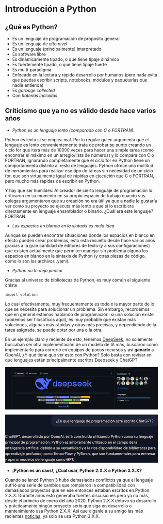 # Introducción a Python

## ¿Qué es Python?

* Es un lenguaje de programación de propósito general
* Es un lenguaje de *alto nivel*
* Es un lenguaje (principalmente) interpretado
* Es software libre
* Es dinámicamente tipado, o que tiene tipaje dinámico
* Es fuertemente tipado, o que tiene tipaje fuerte
* Es multi-paradigma
* Enfocado en la lectura y rápido desarrollo por humanos (pero nada evita que puedas escribir scripts, notebooks, módulos y paqueterías que nadie entienda)
* Es *garbage collected*
* Con *baterías incluídas*

## Criticismo que ya no es válido desde hace varios años

* *Python es un lenguaje lento (comparado con C o FORTRAN)*. 

Python es lento si se emplea mal. Por lo regular quien argumenta que el lenguaje es lento convenientemente trata de probar su punto creando un ciclo for que itera más de 10000 veces para hacer una simple tarea (como encontrar el máximo en un arreglo/lista de números) y lo compara con C o FORTRAN, ignorando completamente que el ciclo for en Python tiene un comportamiento distinto al resto de lenguajes. Python ofrece una multitud de herramientas para realizar ese tipo de tareas sin necesidad de un ciclo for, que son virtualmente igual de rápidas en ejecución que C o FORTRAN, pero mucho más rápidas de escribir en Python.

Y hay que ser humildes: Al creador de cierto lenguaje de programación lo criticaron en su momento en su propio espacio de trabajo cuando sus colegas argumentaron que su creación no era útil ya que a nadie le gustaría ver como su proyecto se ejecuta más lento a que si lo escribiera directamente en lenguaje ensamblador o binario. ¿Cuál era este lenguaje? FORTRAN

* *Los espacios en blanco en la sintaxis es mala idea*

Aunque se pueden encontrar situaciones donde los espacios en blanco en efecto pueden crear problemas, esto esta resuelto desde hace varios años gracias a la gran cantidad de editores de texto (y a sus configuraciones) que existen actualmente que permiten manejar sin problema alguno los espacios en blanco en la sintaxis de Python (y otras piezas de código, como lo son los archivos .yaml). 

* *Python no te deja pensar*

Gracias al universo de bibliotecas de Python, es muy común el siguiente chiste

```bash
import solution
```

Lo cual efectivamente, muy frecuentemente es todo o la mayor parte de lo que se necesita para solucionar un problema. Sin embargo, recordemos que en general estamos hablando de programación: si una solución existe (podemos ser filosóficos aquí), es muy probable que existan más soluciones, algunas más rápidas y otras más precisas, y dependiendo de la tarea asignada, se puede optar por una o la otra.

En un ejemplo claro y reciente de esto, tenemos [DeepSeek](https://github.com/deepseek-ai/DeepSeek-V3), no solamente buscaban ser otra implementación de un modelo de IA más, buscaron como implementarlo para correrlo en equipos de pocos recursos y así **ganarle** a OpenAI, ¿Y qué tiene que ver esto con Python? Solo basta con revisar en que lenguajes están principalmente escritos Deepseek y ChatGPT

![Deepseek Python](img/C1_Deepseek_Python.png)

![ChatGPT Python](img/C1_Chatgpt_Python.png)

* **¡Python es un caos!, ¿Cual usar, Python 2.X.X o Python 3.X.X?**

Cuando se lanzó Python 3 hubo demasiados conflictos ya que el lenguaje sufrió una serie de cambios que rompieron la compatibilidad con demasiados proyectos que en ese entonces estaban escritos en Python 2.X.X. Durante años esto generaba fuertes discusiones pero ya no más, desde el primero de enero del año 2020, Python 2.X.X detuvo su desarrollo y prácticamente ningún proyecto serio que siga en desarrollo o mantenimiento usa Python 2.X.X. Así que diganle a su amigo
 las más recientes [noticias](https://pythonclock.org/), ya solo se usa Python 3.X.X.

